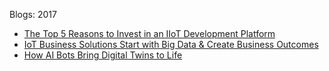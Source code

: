 Blogs: 2017

* [The Top 5 Reasons to Invest in an IIoT Development Platform](resources/faqs/external-content/blogs/2017/the-top-5-reasons-to-invest-in-an-iiot-development-platform.md)
* [IoT Business Solutions Start with Big Data & Create Business Outcomes](resources/faqs/external-content/blogs/2017/iot-business-solutions-start-with-big-data--create-business-outcomes.md)
* [How AI Bots Bring Digital Twins to Life](resources/faqs/external-content/blogs/2017/how-ai-bots-bring-digital-twins-to-life.md)

